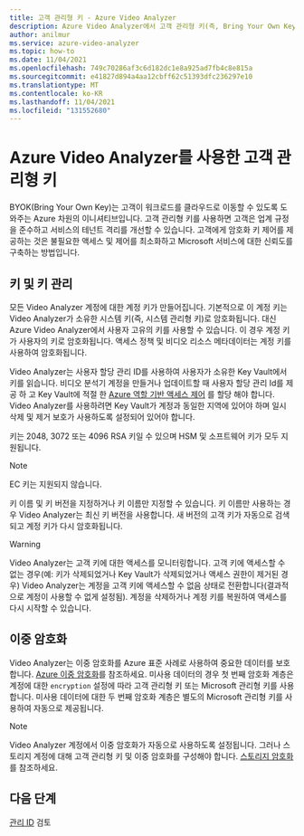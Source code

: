 ```yaml
---
title: 고객 관리형 키 - Azure Video Analyzer
description: Azure Video Analyzer에서 고객 관리형 키(즉, Bring Your Own Key)를 사용할 수 있습니다.
author: anilmur
ms.service: azure-video-analyzer
ms.topic: how-to
ms.date: 11/04/2021
ms.openlocfilehash: 749c70286af3c6d182dc1e8a925ad7fb4c8e815a
ms.sourcegitcommit: e41827d894a4aa12cbff62c51393dfc236297e10
ms.translationtype: MT
ms.contentlocale: ko-KR
ms.lasthandoff: 11/04/2021
ms.locfileid: "131552680"
---
```

# <a name="customer-managed-keys-with-azure-video-analyzer"></a>Azure Video Analyzer를 사용한 고객 관리형 키

BYOK(Bring Your Own Key)는 고객이 워크로드를 클라우드로 이동할 수 있도록 도와주는 Azure 차원의 이니셔티브입니다. 고객 관리형 키를 사용하면 고객은 업계 규정을 준수하고 서비스의 테넌트 격리를 개선할 수 있습니다. 고객에게 암호화 키 제어를 제공하는 것은 불필요한 액세스 및 제어를 최소화하고 Microsoft 서비스에 대한 신뢰도를 구축하는 방법입니다.

## <a name="keys-and-key-management"></a>키 및 키 관리

모든 Video Analyzer 계정에 대한 계정 키가 만들어집니다. 기본적으로 이 계정 키는 Video Analyzer가 소유한 시스템 키(즉, 시스템 관리형 키)로 암호화됩니다. 대신 Azure Video Analyzer에서 사용자 고유의 키를 사용할 수 있습니다. 이 경우 계정 키가 사용자의 키로 암호화됩니다. 액세스 정책 및 비디오 리소스 메타데이터는 계정 키를 사용하여 암호화됩니다.

Video Analyzer는 사용자 할당 관리 ID를 사용하여 사용자가 소유한 Key Vault에서 키를 읽습니다. 비디오 분석기 계정을 만들거나 업데이트할 때 사용자 할당 관리 Id를 제공 하 고 Key Vault에 적절 한 [Azure 역할 기반 액세스 제어](../../role-based-access-control/overview.md) 를 할당 해야 합니다. Video Analyzer를 사용하려면 Key Vault가 계정과 동일한 지역에 있어야 하며 일시 삭제 및 제거 보호가 사용하도록 설정되어 있어야 합니다.

키는 2048, 3072 또는 4096 RSA 키일 수 있으며 HSM 및 소프트웨어 키가 모두 지원됩니다.

> [!NOTE]
> EC 키는 지원되지 않습니다.

키 이름 및 키 버전을 지정하거나 키 이름만 지정할 수 있습니다. 키 이름만 사용하는 경우 Video Analyzer는 최신 키 버전을 사용합니다. 새 버전의 고객 키가 자동으로 검색되고 계정 키가 다시 암호화됩니다.

> [!WARNING]
> Video Analyzer는 고객 키에 대한 액세스를 모니터링합니다. 고객 키에 액세스할 수 없는 경우(예: 키가 삭제되었거나 Key Vault가 삭제되었거나 액세스 권한이 제거된 경우) Video Analyzer는 계정을 고객 키에 액세스할 수 없음 상태로 전환합니다(결과적으로 계정이 사용할 수 없게 설정됨). 계정을 삭제하거나 계정 키를 복원하여 액세스를 다시 시작할 수 있습니다.

## <a name="double-encryption"></a>이중 암호화

Video Analyzer는 이중 암호화를 Azure 표준 사례로 사용하여 중요한 데이터를 보호합니다. [Azure 이중 암호화](../../security/fundamentals/double-encryption.md)를 참조하세요. 미사용 데이터의 경우 첫 번째 암호화 계층은 계정에 대한 `encryption` 설정에 따라 고객 관리형 키 또는 Microsoft 관리형 키를 사용합니다. 미사용 데이터에 대한 두 번째 암호화 계층은 별도의 Microsoft 관리형 키를 사용하여 자동으로 제공됩니다.

> [!NOTE]
> Video Analyzer 계정에서 이중 암호화가 자동으로 사용하도록 설정됩니다. 그러나 스토리지 계정에 대해 고객 관리형 키 및 이중 암호화를 구성해야 합니다. [스토리지 암호화](../../storage/common/storage-service-encryption.md)를 참조하세요.


## <a name="next-steps"></a>다음 단계

[관리 ID](managed-identity.md) 검토
